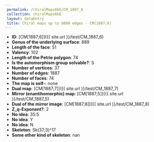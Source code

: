 ```yaml
--- 
 permalink: /chiralMaps6kE/CM_1887_6 
 collection: chiralMaps6kE
 layout: dataEntry
 title: Chiral maps up to 6000 edges - CM[1887;6]
---
```


- **ID**: [CM[1887;6]]({{ site.url }}/test/CM_1887_6)
- **Genus of the underlying surface**: 889
- **Length of the face**: 51
- **Valency**: 102
- **Length of the Petrie polygon**: 74
- **Is the automorphism group solvable?**: S
- **Number of vertices**: 37
- **Number of edges**: 1887
- **Number of faces**: 74
- **The map is self-**: none
- **Dual map**: [CM[1887;7]]({{ site.url }}/test/CM_1887_7)
- **Mirror (enantihomorphic) map**: [CM[1887;5]]({{ site.url }}/test/CM_1887_5)
- **Dual of the mirror image**: [CM[1887;8]]({{ site.url }}/test/CM_1887_8)
- **Z_q-Exponent?**: 2
- **No idea**:  35:5
- **No idea**: Y
- **No idea**: N
- **Skeleton**: Sk(37;3)^17
- **Some other kind of skeleton**: nan

